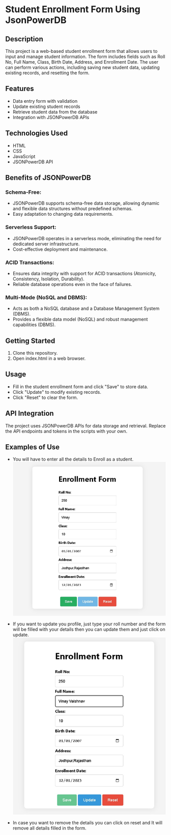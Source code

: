 # Student Enrollment Form Using JsonPowerDB

## Description

This project is a web-based student enrollment form that allows users to input and manage student information. The form includes fields such as Roll No, Full Name, Class, Birth Date, Address, and Enrollment Date. The user can perform various actions, including saving new student data, updating existing records, and resetting the form.

## Features
- Data entry form with validation
- Update existing student records
- Retrieve student data from the database
- Integration with JSONPowerDB APIs

## Technologies Used
- HTML
- CSS
- JavaScript
- JSONPowerDB API

## Benefits of JSONPowerDB

### Schema-Free:
- JSONPowerDB supports schema-free data storage, allowing dynamic and flexible data structures without predefined schemas.
- Easy adaptation to changing data requirements.
  
### Serverless Support:
- JSONPowerDB operates in a serverless mode, eliminating the need for dedicated server infrastructure.
- Cost-effective deployment and maintenance.
  
### ACID Transactions:
- Ensures data integrity with support for ACID transactions (Atomicity, Consistency, Isolation, Durability).
- Reliable database operations even in the face of failures.

### Multi-Mode (NoSQL and DBMS):
- Acts as both a NoSQL database and a Database Management System (DBMS).
- Provides a flexible data model (NoSQL) and robust management capabilities (DBMS).

## Getting Started
1. Clone this repository.
2. Open index.html in a web browser.

## Usage
- Fill in the student enrollment form and click "Save" to store data.
- Click "Update" to modify existing records.
- Click "Reset" to clear the form.

## API Integration
The project uses JSONPowerDB APIs for data storage and retrieval. Replace the API endpoints and tokens in the scripts with your own.


## Examples of Use

- You will have to enter all the details to Enroll as a student.
  ![Alt Text](images/image1.jpeg)
  
- If you want to update you profile, just type your roll number and the form will be filled with your details then you can update them and just click on update.
  ![Alt Text](images/image2.jpeg)
  
- In case you want to remove the details you can click on reset and It will remove all details filled in the form.
